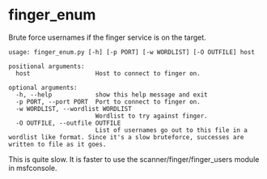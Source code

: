 # finger_enum
Brute force usernames if the finger service is on the target.

```
usage: finger_enum.py [-h] [-p PORT] [-w WORDLIST] [-O OUTFILE] host

positional arguments:
  host                  Host to connect to finger on.

optional arguments:
  -h, --help            show this help message and exit
  -p PORT, --port PORT  Port to connect to finger on.
  -w WORDLIST, --wordlist WORDLIST
                        Wordlist to try against finger.
  -O OUTFILE, --outfile OUTFILE
                        List of usernames go out to this file in a wordlist like format. Since it's a slow bruteforce, successes are written to file as it goes.
```

This is quite slow. It is faster to use the scanner/finger/finger_users module in msfconsole.
